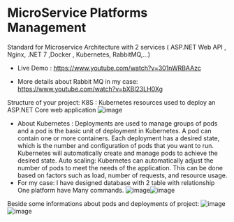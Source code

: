 # MicroService Platforms Management
Standard for Microservice Architecture with 2 services ( ASP.NET Web API , Nginx, .NET 7 ,Docker , Kubernetes, RabbitMQ,...)

+ Live Demo : 
https://www.youtube.com/watch?v=301nWRBAAzc

+ More details about Rabbit MQ in my case:
https://www.youtube.com/watch?v=bXBl23LH0Xg

Structure of your project:
K8S : Kubernetes resources used to deploy an ASP.NET Core web application
![image](https://github.com/LocNgoVnK2/MicroServicePlatformsManagement/assets/77975567/ad55a40d-5f29-46e0-b3e1-4e4604b52f88)
- About Kubernetes : Deployments are used to manage groups of pods and a pod is the basic unit of deployment in Kubernetes. A pod can contain one or more containers. Each deployment has a desired state, which is the number and configuration of pods that you want to run.
Kubernetes will automatically create and manage pods to achieve the desired state. Auto scaling: Kubernetes can automatically adjust the number of pods to meet the needs of the application. This can be done based on factors such as load, number of requests, and resource usage.
- For my case: I have designed database with 2 table with relationship One platform have Many commands.
![image](https://github.com/LocNgoVnK2/MicroServicePlatformsManagement/assets/77975567/d69ea76a-b5fd-46aa-ae8a-4591e3270b5f)![image](https://github.com/LocNgoVnK2/MicroServicePlatformsManagement/assets/77975567/b8b5d82f-7874-4c55-963b-77b95559dd5a)

Beside some informations about pods and deployments of project:
![image](https://github.com/LocNgoVnK2/MicroServicePlatformsManagement/assets/77975567/74b7cf58-1946-40b7-a367-6f4e63c221d4)
![image](https://github.com/LocNgoVnK2/MicroServicePlatformsManagement/assets/77975567/e1e0c0c0-dd3e-43d0-bb39-48372ba9c5b4)





